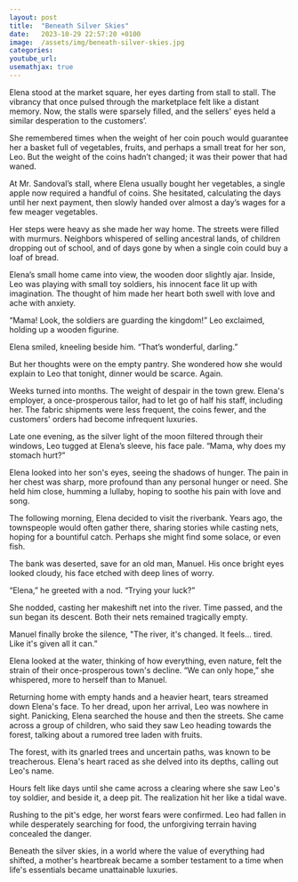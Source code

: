 ```yaml
---
layout: post
title:  "Beneath Silver Skies"
date:   2023-10-29 22:57:20 +0100
image:  /assets/img/beneath-silver-skies.jpg
categories:
youtube_url:
usemathjax: true
---
```

Elena stood at the market square, her eyes darting from stall to stall. The vibrancy that once pulsed through the marketplace felt like a distant memory. Now, the stalls were sparsely filled, and the sellers' eyes held a similar desperation to the customers’.

She remembered times when the weight of her coin pouch would guarantee her a basket full of vegetables, fruits, and perhaps a small treat for her son, Leo. But the weight of the coins hadn’t changed; it was their power that had waned.

At Mr. Sandoval’s stall, where Elena usually bought her vegetables, a single apple now required a handful of coins. She hesitated, calculating the days until her next payment, then slowly handed over almost a day’s wages for a few meager vegetables.

Her steps were heavy as she made her way home. The streets were filled with murmurs. Neighbors whispered of selling ancestral lands, of children dropping out of school, and of days gone by when a single coin could buy a loaf of bread.

Elena’s small home came into view, the wooden door slightly ajar. Inside, Leo was playing with small toy soldiers, his innocent face lit up with imagination. The thought of him made her heart both swell with love and ache with anxiety.

“Mama! Look, the soldiers are guarding the kingdom!” Leo exclaimed, holding up a wooden figurine.

Elena smiled, kneeling beside him. “That’s wonderful, darling.”

But her thoughts were on the empty pantry. She wondered how she would explain to Leo that tonight, dinner would be scarce. Again.

Weeks turned into months. The weight of despair in the town grew. Elena's employer, a once-prosperous tailor, had to let go of half his staff, including her. The fabric shipments were less frequent, the coins fewer, and the customers' orders had become infrequent luxuries.

Late one evening, as the silver light of the moon filtered through their windows, Leo tugged at Elena’s sleeve, his face pale. “Mama, why does my stomach hurt?”

Elena looked into her son's eyes, seeing the shadows of hunger. The pain in her chest was sharp, more profound than any personal hunger or need. She held him close, humming a lullaby, hoping to soothe his pain with love and song.

The following morning, Elena decided to visit the riverbank. Years ago, the townspeople would often gather there, sharing stories while casting nets, hoping for a bountiful catch. Perhaps she might find some solace, or even fish.

The bank was deserted, save for an old man, Manuel. His once bright eyes looked cloudy, his face etched with deep lines of worry.

“Elena,” he greeted with a nod. “Trying your luck?”

She nodded, casting her makeshift net into the river. Time passed, and the sun began its descent. Both their nets remained tragically empty.

Manuel finally broke the silence, "The river, it's changed. It feels... tired. Like it's given all it can.”

Elena looked at the water, thinking of how everything, even nature, felt the strain of their once-prosperous town's decline. “We can only hope,” she whispered, more to herself than to Manuel.

Returning home with empty hands and a heavier heart, tears streamed down Elena's face. To her dread, upon her arrival, Leo was nowhere in sight. Panicking, Elena searched the house and then the streets. She came across a group of children, who said they saw Leo heading towards the forest, talking about a rumored tree laden with fruits.

The forest, with its gnarled trees and uncertain paths, was known to be treacherous. Elena's heart raced as she delved into its depths, calling out Leo's name.

Hours felt like days until she came across a clearing where she saw Leo's toy soldier, and beside it, a deep pit. The realization hit her like a tidal wave.

Rushing to the pit's edge, her worst fears were confirmed. Leo had fallen in while desperately searching for food, the unforgiving terrain having concealed the danger.

Beneath the silver skies, in a world where the value of everything had shifted, a mother's heartbreak became a somber testament to a time when life's essentials became unattainable luxuries.

